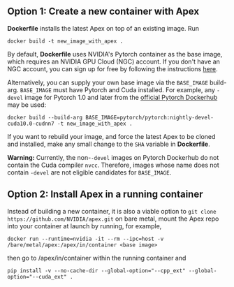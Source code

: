 ## Option 1:  Create a new container with Apex

**Dockerfile** installs the latest Apex on top of an existing image.  Run
```
docker build -t new_image_with_apex .
```
By default, **Dockerfile** uses NVIDIA's Pytorch container as the base image,
which requires an NVIDIA GPU Cloud (NGC) account.  If you don't have an NGC account, you can sign up for free by following the instructions [here](https://docs.nvidia.com/ngc/ngc-getting-started-guide/index.html#generating-api-key).

Alternatively, you can supply your own base image via the `BASE_IMAGE` build-arg.
`BASE_IMAGE` must have Pytorch and Cuda installed.  For example, any
`-devel` image for Pytorch 1.0 and later from the
[official Pytorch Dockerhub](https://hub.docker.com/r/pytorch/pytorch) may be used:
```
docker build --build-arg BASE_IMAGE=pytorch/pytorch:nightly-devel-cuda10.0-cudnn7 -t new_image_with_apex .
```

If you want to rebuild your image, and force the latest Apex to be cloned and installed, make any small change to the `SHA` variable in **Dockerfile**.

**Warning:**
Currently, the non-`-devel` images on Pytorch Dockerhub do not contain the Cuda compiler `nvcc`.  Therefore,
images whose name does not contain `-devel` are not eligible candidates for `BASE_IMAGE`.

## Option 2:  Install Apex in a running container

Instead of building a new container, it is also a viable option to `git clone https://github.com/NVIDIA/apex.git` on bare metal, mount the Apex repo into your container at launch by running, for example,
```
docker run --runtime=nvidia -it --rm --ipc=host -v /bare/metal/apex:/apex/in/container <base image>
```
then go to /apex/in/container within the running container and
```
pip install -v --no-cache-dir --global-option="--cpp_ext" --global-option="--cuda_ext" .
```
